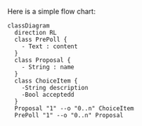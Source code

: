 Here is a simple flow chart:

```mermaid
classDiagram
  direction RL
  class PrePoll {
    - Text : content
  }
  class Proposal {
    - String : name
  }
  class ChoiceItem {
    -String description
    -Bool acceptedd
  }
  Proposal "1" --o "0..n" ChoiceItem 
  PrePoll "1" --o "0..n" Proposal 

```

